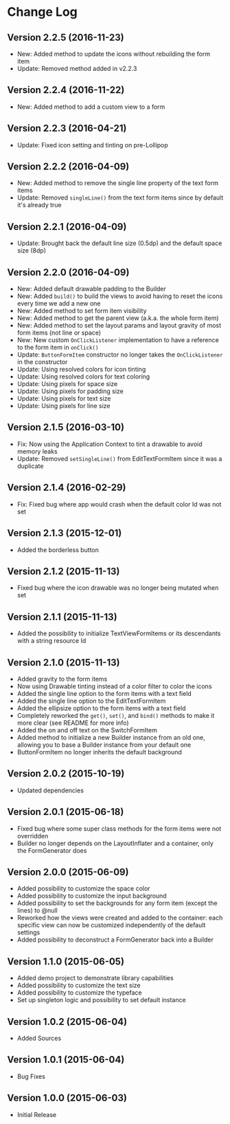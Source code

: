 # Change Log

## Version 2.2.5 (2016-11-23)
* New: Added method to update the icons without rebuilding the form item
* Update: Removed method added in v2.2.3

## Version 2.2.4 (2016-11-22)
* New: Added method to add a custom view to a form

## Version 2.2.3 (2016-04-21)
* Update: Fixed icon setting and tinting on pre-Lollipop

## Version 2.2.2 (2016-04-09)
* New: Added method to remove the single line property of the text form items
* Update: Removed `singleLine()` from the text form items since by default it's already true

## Version 2.2.1 (2016-04-09)
* Update: Brought back the default line size (0.5dp) and the default space size (8dp) 

## Version 2.2.0 (2016-04-09)
* New: Added default drawable padding to the Builder
* New: Added `build()` to build the views to avoid having to reset the icons every time we add a new one
* New: Added method to set form item visibility
* New: Added method to get the parent view (a.k.a. the whole form item)
* New: Added method to set the layout params and layout gravity of most form items (not line or space)
* New: New custom `OnClickListener` implementation to have a reference to the form item in `onClick()`
* Update: `ButtonFormItem` constructor no longer takes the `OnClickListener` in the constructor
* Update: Using resolved colors for icon tinting
* Update: Using resolved colors for text coloring
* Update: Using pixels for space size
* Update: Using pixels for padding size
* Update: Using pixels for text size
* Update: Using pixels for line size

## Version 2.1.5 (2016-03-10)
* Fix: Now using the Application Context to tint a drawable to avoid memory leaks 
* Update: Removed `setSingleLine()` from EditTextFormItem since it was a duplicate

## Version 2.1.4 (2016-02-29)
* Fix: Fixed bug where app would crash when the default color Id was not set 

## Version 2.1.3 (2015-12-01)
* Added the borderless button 

## Version 2.1.2 (2015-11-13)
* Fixed bug where the icon drawable was no longer being mutated when set

## Version 2.1.1 (2015-11-13)
* Added the possibility to initialize TextViewFormItems or its descendants with a string resource Id 

## Version 2.1.0 (2015-11-13)
* Added gravity to the form items
* Now using Drawable tinting instead of a color filter to color the icons 
* Added the single line option to the form items with a text field
* Added the single line option to the EditTextFormItem
* Added the ellipsize option to the form items with a text field
* Completely reworked the `get()`, `set()`, and `bind()` methods to make it more clear (see README for more info) 
* Added the on and off text on the SwitchFormItem
* Added method to initialize a new Builder instance from an old one, allowing you to base a Builder instance from your default one 
* ButtonFormItem no longer inherits the default background

## Version 2.0.2 (2015-10-19)
* Updated dependencies

## Version 2.0.1 (2015-06-18)
* Fixed bug where some super class methods for the form items were not overridden
* Builder no longer depends on the LayoutInflater and a container, only the FormGenerator does

## Version 2.0.0 (2015-06-09)
* Added possibility to customize the space color
* Added possibility to customize the input background
* Added possibility to set the backgrounds for any form item (except the lines) to @null
* Reworked how the views were created and added to the container: each specific view can now be customized independently of the default settings
* Added possibility to deconstruct a FormGenerator back into a Builder

## Version 1.1.0 (2015-06-05)
* Added demo project to demonstrate library capabilities
* Added possibility to customize the text size
* Added possibility to customize the typeface
* Set up singleton logic and possibility to set default instance

## Version 1.0.2 (2015-06-04)
* Added Sources

## Version 1.0.1 (2015-06-04)
* Bug Fixes

## Version 1.0.0 (2015-06-03)
* Initial Release